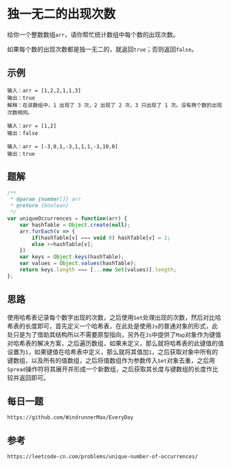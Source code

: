 # 独一无二的出现次数
给你一个整数数组`arr`，请你帮忙统计数组中每个数的出现次数。

如果每个数的出现次数都是独一无二的，就返回`true`；否则返回`false`。

## 示例

```
输入：arr = [1,2,2,1,1,3]
输出：true
解释：在该数组中，1 出现了 3 次，2 出现了 2 次，3 只出现了 1 次。没有两个数的出现次数相同。
```

```
输入：arr = [1,2]
输出：false
```

```
输入：arr = [-3,0,1,-3,1,1,1,-3,10,0]
输出：true
```

## 题解

```javascript
/**
 * @param {number[]} arr
 * @return {boolean}
 */
var uniqueOccurrences = function(arr) {
    var hashTable = Object.create(null);
    arr.forEach(v => {
        if(hashTable[v] === void 0) hashTable[v] = 1;
        else ++hashTable[v];
    })
    var keys = Object.keys(hashTable);
    var values = Object.values(hashTable);
    return keys.length === [...new Set(values)].length;
};
```

## 思路
使用哈希表记录每个数字出现的次数，之后使用`Set`处理出现的次数，然后对比哈希表的长度即可，首先定义一个哈希表，在此处是使用`Js`的普通对象的形式，此处只是为了借助其结构所以不需要原型指向，另外在`Js`中提供了`Map`对象作为键值对哈希表的解决方案，之后遍历数组，如果未定义，那么就将哈希表的此键值的值设置为`1`，如果键值在哈希表中定义，那么就将其值加`1`，之后获取对象中所有的键数组，以及所有的值数组，之后将值数组作为参数传入`Set`对象去重，之后用`Spread`操作符将其展开并形成一个新数组，之后获取其长度与键数组的长度作比较并返回即可。

## 每日一题

```
https://github.com/WindrunnerMax/EveryDay
```

## 参考

```
https://leetcode-cn.com/problems/unique-number-of-occurrences/
```

